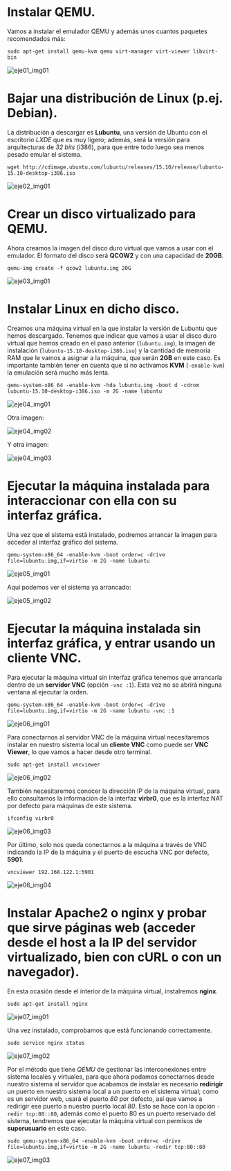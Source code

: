 # Instalar QEMU.
Vamos a instalar el emulador QEMU y además unos cuantos paquetes recomendados más:

```
sudo apt-get install qemu-kvm qemu virt-manager virt-viewer libvirt-bin
```

![eje01_img01](https://dl.dropboxusercontent.com/s/dd4kcsej4qth6h2/eje01_img01.png)

# Bajar una distribución de Linux (p.ej. Debian).
La distribución a descargar es **Lubuntu**, una versión de Ubuntu con el escritorio _LXDE_ que es muy ligero; además, será la versión para arquitecturas de _32 bits_ (i386), para que entre todo luego sea menos pesado emular el sistema.

```
wget http://cdimage.ubuntu.com/lubuntu/releases/15.10/release/lubuntu-15.10-desktop-i386.iso
```

![eje02_img01](https://dl.dropboxusercontent.com/s/3krl6gtzzuupysz/eje02_img01.png)

# Crear un disco virtualizado para QEMU.
Ahora creamos la imagen del disco duro virtual que vamos a usar con el emulador. El formato del disco será **QCOW2** y con una capacidad de **20GB**.

```
qemu-img create -f qcow2 lubuntu.img 20G
```

![eje03_img01](https://dl.dropboxusercontent.com/s/1qrfxdziynu9ps2/eje03_img01.png)

# Instalar Linux en dicho disco.
Creamos una máquina virtual en la que instalar la versión de Lubuntu que hemos descargado. Tenemos que indicar que vamos a usar el disco duro virtual que hemos creado en el paso anterior (`lubuntu.img`), la imagen de instalación (`lubuntu-15.10-desktop-i386.iso`) y la cantidad de memoria RAM que le vamos a asignar a la máquina, que serán **2GB** en este caso. Es importante también tener en cuenta que si no activamos **KVM** (`-enable-kvm`) la emulación será mucho más lenta.

```
qemu-system-x86_64 -enable-kvm -hda lubuntu.img -boot d -cdrom lubuntu-15.10-desktop-i386.iso -m 2G -name lubuntu
```

![eje04_img01](https://dl.dropboxusercontent.com/s/ld2wym9q9rczky7/eje04_img01.png)

Otra imagen:

![eje04_img02](https://dl.dropboxusercontent.com/s/pd8q89ql5ou6zvm/eje04_img02.png)

Y otra imagen:

![eje04_img03](https://dl.dropboxusercontent.com/s/fyffoxxl3597hwq/eje04_img03.png)

# Ejecutar la máquina instalada para interaccionar con ella con su interfaz gráfica.

Una vez que el sistema está instalado, podremos arrancar la imagen para acceder al interfaz gráfico del sistema.

```
qemu-system-x86_64 -enable-kvm -boot order=c -drive file=lubuntu.img,if=virtio -m 2G -name lubuntu
```

![eje05_img01](https://dl.dropboxusercontent.com/s/3ubvurx06hsrwuu/eje05_img01.png)

Aquí podemos ver el sistema ya arrancado:

![eje05_img02](https://dl.dropboxusercontent.com/s/42dyoy34xpbwc4o/eje05_img02.png)

# Ejecutar la máquina instalada sin interfaz gráfica, y entrar usando un cliente VNC.

Para ejecutar la máquina virtual sin interfaz gráfica tenemos que arrancarla dentro de un **servidor VNC** (opción `-vnc :1`). Esta vez no se abrirá ninguna ventana al ejecutar la orden.

```
qemu-system-x86_64 -enable-kvm -boot order=c -drive file=lubuntu.img,if=virtio -m 2G -name lubuntu -vnc :1
```

![eje06_img01](https://dl.dropboxusercontent.com/s/v1pnso1a2pm0yj1/eje06_img01.png)

Para conectarnos al servidor VNC de la máquina virtual necesitaremos instalar en nuestro sistema local un **cliente VNC** como puede ser **VNC Viewer**, lo que vamos a hacer desde otro terminal.

```
sudo apt-get install vncviewer
```

![eje06_img02](https://dl.dropboxusercontent.com/s/47e7n1ik1vpzs2v/eje06_img02.png)

También necesitaremos conocer la dirección IP de la máquina virtual, para ello consultamos la información de la interfaz **virbr0**, que es la interfaz NAT por defecto para máquinas de este sistema.

```
ifconfig virbr0
```

![eje06_img03](https://dl.dropboxusercontent.com/s/3pnqes8pad6p9nx/eje06_img03.png)

Por último, solo nos queda conectarnos a la máquina a través de VNC indicando la IP de la máquina y el puerto de escucha VNC por defecto, **5901**.

```
vncviewer 192.168.122.1:5901
```
![eje06_img04](https://dl.dropboxusercontent.com/s/9e4y1fo90dyb507/eje06_img04.png)

# Instalar Apache2 o nginx y probar que sirve páginas web (acceder desde el host a la IP del servidor virtualizado, bien con cURL o con un navegador).

En esta ocasión desde el interior de la máquina virtual, instalremos **nginx**.

```
sudo apt-get install nginx
```

![eje07_img01](https://dl.dropboxusercontent.com/s/fp15hrk62ecdelc/eje07_img01.png)

Una vez instalado, comprobamos que está funcionando correctamente.


```
sudo service nginx status
```

![eje07_img02](https://dl.dropboxusercontent.com/s/nu3s0kdr94okwcp/eje07_img02.png)

Por el método que tiene _QEMU_ de gestionar las interconexiones entre sistema locales y virtuales, para que ahora podamos conectarnos desde nuestro sistema al servidor que acabamos de instalar es necesario **redirigir** un puerto en nuestro sistema local a un puerto en el sistema virtual; como es un servidor web, usará el puerto _80_ por defecto, así que vamos a redirigir ese puerto a nuestro puerto local _80_. Esto se hace con la opción `-redir tcp:80::80`, además como el puerto 80 es un puerto reservado del sistema, tendremos que ejecutar la máquina virtual con permisos de **superusuario** en este caso.

```
sudo qemu-system-x86_64 -enable-kvm -boot order=c -drive file=lubuntu.img,if=virtio -m 2G -name lubuntu -redir tcp:80::80
```

![eje07_img03](https://dl.dropboxusercontent.com/s/ztanektdyxldvz7/eje07_img03.png)
